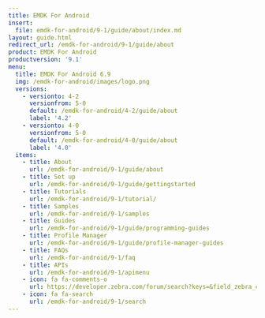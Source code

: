 ```yaml
---
title: EMDK For Android
insert:
  file: emdk-for-android/9-1/guide/about/index.md
layout: guide.html
redirect_url: /emdk-for-android/9-1/guide/about
product: EMDK For Android
productversion: '9.1'
menu:
  title: EMDK For Android 6.9
  img: /emdk-for-android/images/logo.png
  versions:
    - versionto: 4-2
      versionfrom: 5-0
      default: /emdk-for-android/4-2/guide/about
      label: '4.2'
    - versionto: 4-0
      versionfrom: 5-0
      default: /emdk-for-android/4-0/guide/about
      label: '4.0'
  items:
    - title: About
      url: /emdk-for-android/9-1/guide/about
    - title: Set up
      url: /emdk-for-android/9-1/guide/gettingstarted
    - title: Tutorials
      url: /emdk-for-android/9-1/tutorial/
    - title: Samples
      url: /emdk-for-android/9-1/samples
    - title: Guides
      url: /emdk-for-android/9-1/guide/programming-guides
    - title: Profile Manager
      url: /emdk-for-android/9-1/guide/profile-manager-guides
    - title: FAQs
      url: /emdk-for-android/9-1/faq
    - title: APIs
      url: /emdk-for-android/9-1/apimenu
    - icon: fa fa-comments-o
      url: https://developer.zebra.com/forum/search?keys=&field_zebra_curated_tags_tid%5B%5D=184 
    - icon: fa fa-search
      url: /emdk-for-android/9-1/search
---
```


